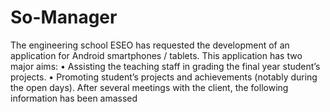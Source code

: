 # So-Manager
The engineering school ESEO has requested the development of an application for Android smartphones / tablets. This application has two major aims: • Assisting the teaching staff in grading the final year student’s projects. • Promoting student’s projects and achievements (notably during the open days). After several meetings with the client, the following information has been amassed
